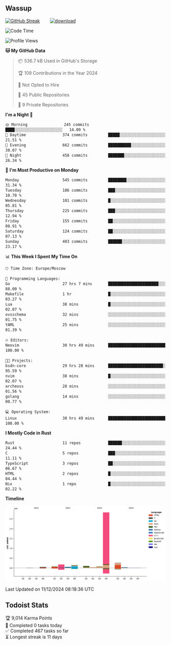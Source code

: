 ## Wassup

<!--
-->

[![GitHub Streak](http://github-readme-streak-stats.herokuapp.com?user=archeoss&theme=shades-of-purple&hide_border=true&date_format=j%20M%5B%20Y%5D)](https://git.io/streak-stats)&nbsp;&nbsp;&nbsp;&nbsp;&nbsp;&nbsp;&nbsp;&nbsp;[![download](https://user-images.githubusercontent.com/68448737/147796309-d8b65b1d-4dde-40d9-b03a-2b42aaa6cd43.jpeg)
](http://bmstu.ru/)

<!--START_SECTION:waka-->
![Code Time](http://img.shields.io/badge/Code%20Time-3%2C536%20hrs%2047%20mins-blue)

![Profile Views](http://img.shields.io/badge/Profile%20Views-4-blue)

**🐱 My GitHub Data** 

> 📦 536.7 kB Used in GitHub's Storage 
 > 
> 🏆 109 Contributions in the Year 2024
 > 
> 🚫 Not Opted to Hire
 > 
> 📜 45 Public Repositories 
 > 
> 🔑 9 Private Repositories 
 > 
**I'm a Night 🦉** 

```text
🌞 Morning                245 commits         ████░░░░░░░░░░░░░░░░░░░░░   14.09 % 
🌆 Daytime                374 commits         █████░░░░░░░░░░░░░░░░░░░░   21.51 % 
🌃 Evening                662 commits         ██████████░░░░░░░░░░░░░░░   38.07 % 
🌙 Night                  458 commits         ███████░░░░░░░░░░░░░░░░░░   26.34 % 
```
📅 **I'm Most Productive on Monday** 

```text
Monday                   545 commits         ████████░░░░░░░░░░░░░░░░░   31.34 % 
Tuesday                  186 commits         ███░░░░░░░░░░░░░░░░░░░░░░   10.70 % 
Wednesday                101 commits         █░░░░░░░░░░░░░░░░░░░░░░░░   05.81 % 
Thursday                 225 commits         ███░░░░░░░░░░░░░░░░░░░░░░   12.94 % 
Friday                   155 commits         ██░░░░░░░░░░░░░░░░░░░░░░░   08.91 % 
Saturday                 124 commits         ██░░░░░░░░░░░░░░░░░░░░░░░   07.13 % 
Sunday                   403 commits         ██████░░░░░░░░░░░░░░░░░░░   23.17 % 
```


📊 **This Week I Spent My Time On** 

```text
🕑︎ Time Zone: Europe/Moscow

💬 Programming Languages: 
Go                       27 hrs 7 mins       ██████████████████████░░░   88.00 % 
Makefile                 1 hr                █░░░░░░░░░░░░░░░░░░░░░░░░   03.27 % 
Lua                      38 mins             █░░░░░░░░░░░░░░░░░░░░░░░░   02.07 % 
ovsschema                32 mins             ░░░░░░░░░░░░░░░░░░░░░░░░░   01.75 % 
YAML                     25 mins             ░░░░░░░░░░░░░░░░░░░░░░░░░   01.39 % 

🔥 Editors: 
Neovim                   30 hrs 49 mins      █████████████████████████   100.00 % 

🐱‍💻 Projects: 
bsdn-core                29 hrs 28 mins      ████████████████████████░   95.59 % 
nvim                     38 mins             █░░░░░░░░░░░░░░░░░░░░░░░░   02.07 % 
archeoss                 28 mins             ░░░░░░░░░░░░░░░░░░░░░░░░░   01.56 % 
golang                   14 mins             ░░░░░░░░░░░░░░░░░░░░░░░░░   00.77 % 

💻 Operating System: 
Linux                    30 hrs 49 mins      █████████████████████████   100.00 % 
```

**I Mostly Code in Rust** 

```text
Rust                     11 repos            ██████░░░░░░░░░░░░░░░░░░░   24.44 % 
C                        5 repos             ███░░░░░░░░░░░░░░░░░░░░░░   11.11 % 
TypeScript               3 repos             ██░░░░░░░░░░░░░░░░░░░░░░░   06.67 % 
HTML                     2 repos             █░░░░░░░░░░░░░░░░░░░░░░░░   04.44 % 
Nix                      1 repo              █░░░░░░░░░░░░░░░░░░░░░░░░   02.22 % 
```



**Timeline**

![Lines of Code chart](https://raw.githubusercontent.com/archeoss/archeoss/master/assets/bar_graph.png)


 Last Updated on 11/12/2024 08:18:36 UTC
<!--END_SECTION:waka-->

## Todoist Stats

<!-- TODO-IST:START -->
🏆  9,014 Karma Points           
🌸  Completed 0 tasks today           
✅  Completed 467 tasks so far           
⏳  Longest streak is 11 days
<!-- TODO-IST:END -->
